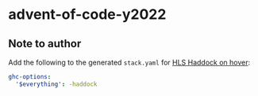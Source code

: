 # advent-of-code-y2022

## Note to author

Add the following to the generated `stack.yaml` for [HLS Haddock on hover][hd]:

```yaml
ghc-options:
  '$everything': -haddock
```

[hd]: https://github.com/haskell/vscode-haskell#local-documentation
